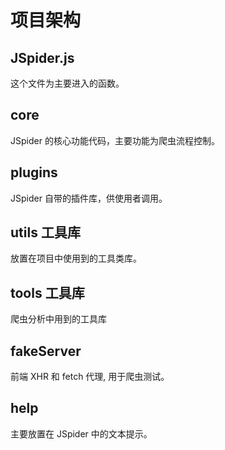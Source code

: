 # 项目架构

## JSpider.js

这个文件为主要进入的函数。

## core

JSpider 的核心功能代码，主要功能为爬虫流程控制。

## plugins

JSpider 自带的插件库，供使用者调用。

## utils 工具库

放置在项目中使用到的工具类库。

## tools 工具库

爬虫分析中用到的工具库

## fakeServer

前端 XHR 和 fetch 代理, 用于爬虫测试。

## help

主要放置在 JSpider 中的文本提示。
